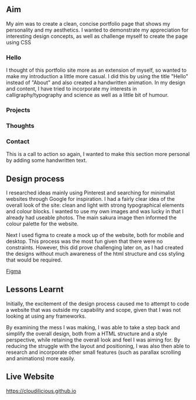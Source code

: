 ## Aim

My aim was to create a clean, concise portfolio page that shows my personality and my aesthetics. 
I wanted to demonstrate my appreciation for interesting design concepts, as well as challenge myself to create the page using CSS

### Hello
I thought of this portfolio site more as an extension of myself, so wanted to make my introduction a little more casual. I did this by
using the title "Hello" instead of "About" and also created a handwritten animation. In my design and content, I have tried to incorporate
my interests in calligraphy/typography and science as well as a little bit of humour.

### Projects


### Thoughts


### Contact
This is a call to action so again, I wanted to make this section more personal by adding some handwritten text.

## Design process
I researched ideas mainly using Pinterest and searching for minimalist websites through Google for inspiration. 
I had a fairly clear idea of the overall look of the site: clean and light with strong typographical elements and colour blocks. 
I wanted to use my own images and was lucky in that I already had useable photos. The main sakura image then informed the colour palette
for the website.

Next I used figma to create a mock up of the website, both for mobile and desktop. This process was the most fun given that there were no constraints. However, this did prove challenging later on, as I had created the designs without much awareness of the html structure and css styling that would be required.

[Figma](https://www.figma.com/file/S2jLYIo9G2i8ulQpSAFFXJeF/Cloudilicious)

## Lessons Learnt
Initially, the excitement of the design process caused me to attempt to code a website that was outside my capability and scope, given that I was not looking at using any frameworks.

By examining the mess I was making, I was able to take a step back and simplify the overall design, both from a HTML structure and a style perspective, while retaining the overall look and feel I was aiming for. By reducing the struggle with the layout and positioning, I was also then able to research and incorporate other small features (such as parallax scrolling and animations) more easily.

## Live Website
https://cloudilicious.github.io

